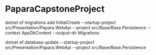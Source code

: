 # PaparaCapstoneProject

dotnet ef migrations add InitialCreate --startup-project src/Presentation/Papara.WebApi --project src/Base/Base.Persistence --context AppDbContext --output-dir Migrations


dotnet ef database update --startup-project src/Presentation/Papara.WebApi --project src/Base/Base.Persistence
